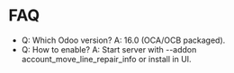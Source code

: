 # FAQ

- Q: Which Odoo version? A: 16.0 (OCA/OCB packaged).
- Q: How to enable? A: Start server with --addon account_move_line_repair_info or install in UI.
